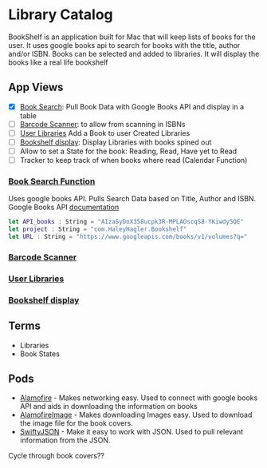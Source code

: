 # Library Catalog

BookShelf is an application built for Mac that will keep lists of books for the user. It uses google books api to search for books with the title, author and/or ISBN. Books can be selected and added to libraries. It will display the books like a real life bookshelf

## App Views

- [x] [Book Search](#book-search-function): Pull Book Data with Google Books API and display in a table
- [ ] [Barcode Scanner](#barcode-scanner): to allow from scanning in ISBNs
- [ ] [User Libraries](#user-libraries) Add a Book to user Created Libraries
- [ ] [Bookshelf display](#bookshelf-display): Display Libraries with books spined out
- [ ] Allow to set a State for the book: Reading, Read, Have yet to Read
- [ ] Tracker to keep track of when books where read (Calendar Function)

### [Book Search Function](#book-search-function)

Uses google books API. Pulls Search Data based on Title, Author and ISBN. Google Books API [documentation]("https://developers.google.com/books/")

```swift
let API_books : String = "AIzaSyDoX358ucpk3R-MPLAOscqS8-YKiwdy5QE"
let project : String = "com.HaleyHagler.Bookshelf"
let URL : String = "https://www.googleapis.com/books/v1/volumes?q="
```

### [Barcode Scanner](#barcode-scanner) 

### [User Libraries](#user-libraries)

### [Bookshelf display](#bookshelf-display)

## Terms

- Libraries
- Book States

## Pods

- [Alamofire]("https://cocoapods.org/pods/Alamofire") -  Makes networking easy. Used to connect with google books API and aids in downloading the information on books
- [AlamofireImage]("https://cocoapods.org/pods/AlamofireImage") - Makes downloading Images easy. Used to download the image file for the book covers. 
- [SwiftyJSON]("https://cocoapods.org/pods/SwiftyJSON") - Make it easy to work with JSON. Used to pull relevant information from the JSON.



Cycle through book covers?? 
